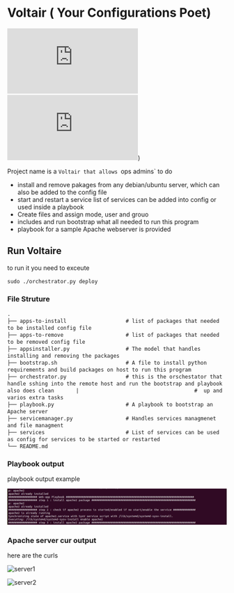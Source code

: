 # Voltair ( Your Configurations Poet)

<!--- These are examples. See https://shields.io for others or to customize this set of shields. You might want to include dependencies, project status and licence info here --->
![GitHub repo size](https://img.shields.io/github/repo-size/scottydocs/README-template.md)
![GitHub contributors](https://img.shields.io/github/contributors/scottydocs/README-template.md))

Project name is a `Voltair that allows `ops admins` to do 
- install and remove pakages from any debian/ubuntu server, which can also be added to the config file
- start and restart a service list of services can be added into config or used inside a playbook
- Create files and assign mode, user and grouo
- includes and run bootstrap what all needed to run this program
- playbook for a sample Apache webserver is provided



## Run Voltaire

to run it you need to exceute 
```
sudo ./orchestrator.py deploy
```




### File Struture

    .
    ├── apps-to-install                   # list of packages that needed to be installed config file
    ├── apps-to-remove                    # list of packages that needed to be removed config file
    ├── appsinstaller.py                  # The model that handles installing and removing the packages
    ├── bootstrap.sh                      # A file to install python requirements and build packages on host to run this program
    ├── orchestrator.py                   # this is the orschestator that handle sshing into the remote host and run the bootstrap and playbook also does clean       |                                     #  up and varios extra tasks
    ├── playbook.py                       # A playbook to bootstrap an Apache server
    ├── servicemanager.py                 # Handles services managmenet and file managment
    ├── services                          # List of services can be used as config for services to be started or restarted
    └── README.md


### Playbook output

playbook output example

![playbook output](https://github.com/lightbiaggi/Voltaire/blob/main/img/playbook.png?raw=true)

### Apache server cur output

here are the curls

![server1](https://github.com/[username]/[reponame]/blob/[branch]/image.jpg?raw=true)

![server2](https://github.com/[username]/[reponame]/blob/[branch]/image.jpg?raw=true)


